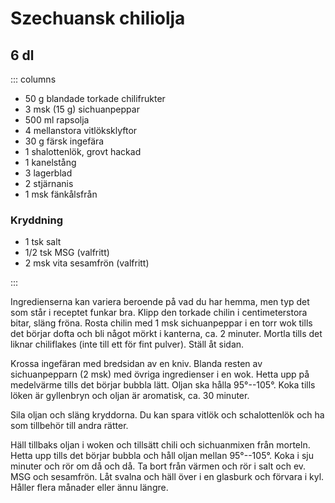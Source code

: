 # Szechuansk chiliolja

## 6 dl
::: columns

- 50 g blandade torkade chilifrukter
- 3 msk (15 g) sichuanpeppar
- 500 ml rapsolja
- 4 mellanstora vitlöksklyftor
- 30 g färsk ingefära
- 1 shalottenlök, grovt hackad
- 1 kanelstång
- 3 lagerblad
- 2 stjärnanis
- 1 msk fänkålsfrån


### Kryddning

- 1 tsk salt
- 1/2 tsk MSG (valfritt)
- 2 msk vita sesamfrön (valfritt)

:::

Ingredienserna kan variera beroende på vad du har hemma, men typ det som står i receptet
funkar bra. Klipp den torkade chilin i centimeterstora bitar, släng fröna. Rosta chilin
med 1 msk sichuanpeppar i en torr wok tills det börjar dofta och bli något mörkt i
kanterna, ca. 2 minuter. Mortla tills det liknar chiliflakes (inte till ett för fint
pulver). Ställ åt sidan.

Krossa ingefäran med bredsidan av en kniv. Blanda resten av sichuanpepparn (2 msk) med
övriga ingredienser i en wok. Hetta upp på medelvärme tills det börjar bubbla lätt. Oljan
ska hålla 95°--105°. Koka tills löken är gyllenbryn och oljan är aromatisk, ca. 30
minuter.

Sila oljan och släng kryddorna. Du kan spara vitlök och schalottenlök och ha som tillbehör
till andra rätter.

Häll tillbaks oljan i woken och tillsätt chili och sichuanmixen från morteln. Hetta upp
tills det börjar bubbla och håll oljan mellan 95°--105°. Koka i sju minuter och rör om då
och då. Ta bort från värmen och rör i salt och ev. MSG och sesamfrön. Låt svalna och häll
över i en glasburk och förvara i kyl. Håller flera månader eller ännu längre.

